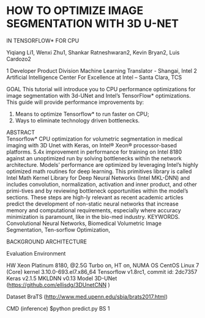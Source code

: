 # HOW TO OPTIMIZE IMAGE SEGMENTATION WITH 3D U-NET 
IN TENSORFLOW* FOR CPU

Yiqiang Li1, Wenxi Zhu1, Shankar Ratneshwaran2, Kevin Bryan2, Luis Cardozo2

1 Developer Product Division Machine Learning Translator - Shangai, Intel
2 Artificial Intelligence Center For Excellence at Intel – Santa Clara, TCS

GOAL
This tutorial will introduce you to CPU performance optimizations for image segmentation with 3d-UNet and Intel’s TensorFlow* optimizations.
This guide will provide performance improvements by:
1.	Means to optimize Tensorflow* to run faster on CPU;
2.	Ways to eliminate technology driven bottlenecks.


ABSTRACT  
Tensorflow* CPU optimization for volumetric segmentation in medical imaging with 3D Unet with Keras, on Intel® Xeon® processor-based platforms. 5.4x improvement in performance for training on Intel 8180 against an unoptimized run by solving bottlenecks within the network architecture. 
Models’ performance are optimized by leveraging Intel’s highly optimized math routines for deep learning. This primitives library is called Intel Math Kernel Library for Deep Neural Networks (Intel MKL-DNN) and includes convolution, normalization, activation and inner product, and other primi-tives and by reviewing bottleneck opportunities within the model’s sections. These steps are high-ly relevant as recent academic articles predict the development of non-static neural networks that increase memory and computational requirements, especially where accuracy minimization is paramount, like in the bio-med industry.
KEYWORDS. Convolutional Neural Networks, Biomedical Volumetric Image Segmentation, Ten-sorflow Optimization,

BACKGROUND
ARCHITECTURE

Evaluation Environment

HW	          Xeon Platinum 8180, @2.5G Turbo on, HT on, NUMA
OS	          CentOS Linux 7 (Core)  kernel 3.10.0-693.el7.x86_64
Tensorflow	  v1.8rc1, commit id: 2dc7357
Keras	        v2.1.5
MKLDNN	      v0.13
Model	3D-UNet (https://github.com/ellisdg/3DUnetCNN )

Dataset	BraTS (http://www.med.upenn.edu/sbia/brats2017.html)

CMD (inference)	$python predict.py
BS	1

